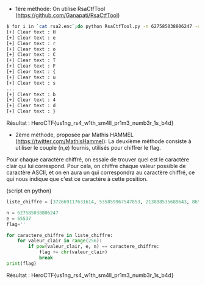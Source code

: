 - 1ère méthode:
On utilise RsaCtfTool (https://github.com/Ganapati/RsaCtfTool)

```bash
$ for i in `cat rsa2.enc`;do python RsaCtfTool.py -n 627585038806247 -e 65537 --uncipher $i;done
[+] Clear text : H
[+] Clear text : e
[+] Clear text : r
[+] Clear text : o
[+] Clear text : C
[+] Clear text : T
[+] Clear text : F
[+] Clear text : {
[+] Clear text : u
[+] Clear text : s
...
[+] Clear text : b
[+] Clear text : 4
[+] Clear text : d
[+] Clear text : }
```
Résultat : HeroCTF{us1ng_rs4_w1th_sm4ll_pr1m3_numb3r_1s_b4d}


- 2ème méthode, proposée par Mathis HAMMEL (https://twitter.com/MathisHammel):
La deuxième méthode consiste à utiliser le couple (n,e) fournis, utilisés pour chiffrer le flag.

Pour chaque caractère chiffré, on essaie de trouver quel est le caractère clair qui lui correspond.
Pour cela, on chiffre chaque valeur possible de caractère ASCII, et on en aura un qui correspondra au caractère chiffré,
ce qui nous indique que c'est ce caractère à cette position.

(script en python)
```python
liste_chiffre = [372669117631614, 535859967547853, 213898535689643, 8653395567415, 484730622784671, 320837325468842,331673995619703, 426756492371444, 4562349440334, 121188708737752, 275839755798105, 174484844253615, 418634165521711, 401044612595398, 213898535689643, 121188708737752, 296367799892003, 401044612595398, 512808963720303, 275839755798105, 598242834066721, 202722428784490, 401044612595398, 121188708737752, 405971446461049, 296367799892003, 63113462897284, 63113462897284, 401044612595398, 400849263139730, 213898535689643, 275839755798105, 405971446461049, 551732685650248, 401044612595398, 174484844253615, 4562349440334, 405971446461049, 49103824223436, 551732685650248, 213898535689643, 401044612595398, 275839755798105, 121188708737752, 401044612595398, 49103824223436, 296367799892003, 130277582100339, 228350651363859]

n = 627585038806247
e = 65537
flag=''

for caractere_chiffre in liste_chiffre:
    for valeur_clair in range(256):
        if pow(valeur_clair, e, n) == caractere_chiffre:
            flag += chr(valeur_clair)
            break
print(flag)
```
Résultat : HeroCTF{us1ng_rs4_w1th_sm4ll_pr1m3_numb3r_1s_b4d}
